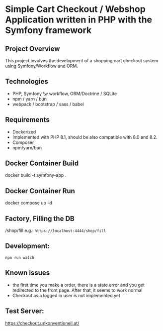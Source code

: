 # Simple Cart Checkout / Webshop Application written in PHP with the Symfony framework

## Project Overview
This project involves the development of a shopping cart checkout system using Symfony/Workflow and ORM.

## Technologies
- PHP, Symfony \w workflow, ORM/Doctrine / SQLite
- npm / yarn / bun
- webpack / bootstrap / sass / babel

## Requirements
- Dockerized
- Implemented with PHP 8.1, should be also compatible with 8.0 and 8.2.
- Composer
- npm/yarn/bun

## Docker Container Build

docker build -t symfony-app .

## Docker Container Run

docker compose up -d

## Factory, Filling the DB

/shop/fill e.g.: `https://localhost:4444/shop/fill`

## Development:

`npm run watch`

## Known issues
- the first time you make a order, there is a state error and you get redirected to the front page. After that, it seems to work normal
- Checkout as a logged in user is not implemented yet

## Test Server:
https://checkout.unkonventionell.at/
